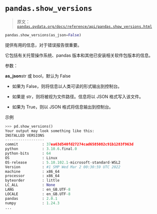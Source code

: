 # `pandas.show_versions`

> 原文：[`pandas.pydata.org/docs/reference/api/pandas.show_versions.html`](https://pandas.pydata.org/docs/reference/api/pandas.show_versions.html)

```py
pandas.show_versions(as_json=False)
```

提供有用的信息，对于错误报告很重要。

它包括有关托管操作系统、pandas 版本和其他已安装相关软件包版本的信息。

参数：

**as_json**str 或 bool，默认为 False

+   如果为 False，则将信息以人类可读的形式输出到控制台。

+   如果是 str，则将被视为文件路径。信息将以 JSON 格式写入该文件。

+   如果为 True，则以 JSON 格式将信息输出到控制台。

示例

```py
>>> pd.show_versions()  
Your output may look something like this:
INSTALLED VERSIONS
------------------
commit           : 37ea63d540fd27274cad6585082c91b1283f963d
python           : 3.10.6.final.0
python-bits      : 64
OS               : Linux
OS-release       : 5.10.102.1-microsoft-standard-WSL2
Version          : #1 SMP Wed Mar 2 00:30:59 UTC 2022
machine          : x86_64
processor        : x86_64
byteorder        : little
LC_ALL           : None
LANG             : en_GB.UTF-8
LOCALE           : en_GB.UTF-8
pandas           : 2.0.1
numpy            : 1.24.3
... 
```
